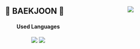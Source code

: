 <div align="center">
  
  <img align="right" src="http://mazassumnida.wtf/api/v2/generate_badge?boj=kyeongha"/>
  
## 🚀 BAEKJOON 🚀
  
  #### Used Languages
  <img src="https://img.shields.io/badge/JAVASCRIPT-F7DF1E?style=for-the-badge&logo=javascript&logoColor=black"> <img src="https://img.shields.io/badge/NODE.JS-339933?style=for-the-badge&logo=Node.js&logoColor=black">
 

  <br>
 
</div>
